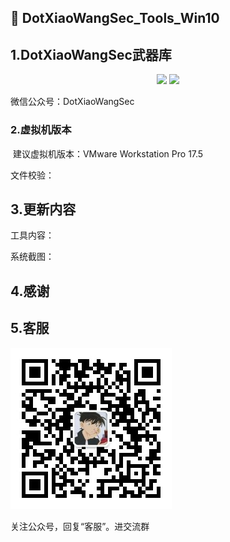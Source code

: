 ## 🚀	DotXiaoWangSec_Tools_Win10



## 1.DotXiaoWangSec武器库

<p align="center">
<img src="https://img.shields.io/badge/JiaoSuInfoSec-角宿安全团队-pink">
<img src="https://img.shields.io/badge/T00ls-角宿武器库-green">
</p>





微信公众号：DotXiaoWangSec

### 2.虚拟机版本

​	建议虚拟机版本：VMware Workstation Pro 17.5



文件校验：

## 3.更新内容

工具内容：







系统截图：







## 4.感谢









## 5.客服

![qrcode_for_gh_930c7fa5aa78_258](README.assets/qrcode_for_gh_930c7fa5aa78_258.jpg)

关注公众号，回复“客服”。进交流群



